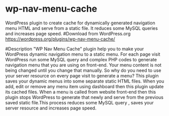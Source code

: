 # wp-nav-menu-cache
WordPress plugin to create cache for dynamically generated navigation menu HTML and serve from a static file. It reduces some MySQL queries and increases page speed.
#Download from WordPress.org 
https://wordpress.org/plugins/wp-nav-menu-cache/

#Description
"WP Nav Menu Cache" plugin help you to make your WordPress dynamic navigation menu to a static menu. For each page visit WordPress run some MySQL query and complex PHP codes to generate navigation menu that you are using on front-end. Your menu content is not being changed until you change that manually. So why do you need to use your server resource on every page visit to generate a menu? This plugin saves your dynamic menus into some separate static HTML files. When you add, edit or remove any menu item using dashboard then this plugin update its cached files. When a menu is called from website front-end then this plugin stops WordPress to generate that newly and serve from the previous saved static file.This process reduces some MySQL query , saves your server resource and increases page speed.
